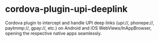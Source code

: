 # cordova-plugin-upi-deeplink
Cordova plugin to intercept and handle UPI deep links (upi://, phonepe://, paytmmp://, gpay://, etc.) on Android and iOS WebViews/InAppBrowser, opening the respective native apps seamlessly.
